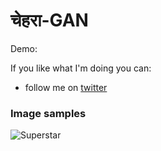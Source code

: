 # चेहरा-GAN

Demo:

If you like what I'm doing you can:

- follow me on [twitter](https://twitter.com/Vijish68859437)



### Image samples 


![Superstar](https://github.com/vijishmadhavan/Chehara-GAN/blob/master/compare/ami-side.jpg)
